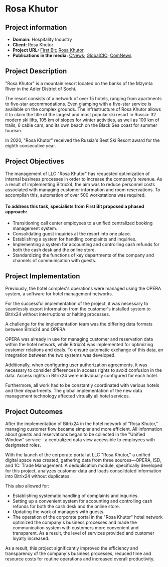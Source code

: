 # Rosa Khutor

## Project information
* **Domain:** Hospitality Industry
* **Client:** Rosa Khutor
* **Project URL:** [First Bit](https://bit-24.ru/nashi-klienty/vnedrenie-korporativnogo-portala-na-bitriks24-i-ego-integratsiya-s-opera-dlya-seti-oteley-roza-khuto/); [Rosa Khutor](https://rosakhutor.com/news/roza-khutor-vnedryaet-novye-it-resheniya/)
* **Publications in the media:** [CNews](https://www.cnews.ru/news/line/2023-12-12_pervyj_bit_razrabotal); [GlobalCIO](https://globalcio.ru/projects/36360/); [ComNews](https://www.comnews.ru/content/230654/2023-12-13/2023-w50/1010/kurort-roza-khutor-poluchil-novyy-portal)

## Project Description

"Rosa Khutor" is a mountain resort located on the banks of the Mzymta River in the Adler District of Sochi.

The resort consists of a network of over 15 hotels, ranging from apartments to five-star accommodations. Even glamping with a five-star service is available on the complex grounds. The infrastructure of Rosa Khutor allows it to claim the title of the largest and most popular ski resort in Russia: 32 modern ski lifts, 105 km of slopes for winter activities, as well as 100 km of trails, 6 cable cars, and its own beach on the Black Sea coast for summer tourism.

In 2020, "Rosa Khutor" received the Russia's Best Ski Resort award for the eighth consecutive year.

## Project Objectives

The management of LLC "Rosa Khutor" has requested optimization of internal business processes in order to increase the company's revenue. As a result of implementing Bitrix24, the aim was to reduce personnel costs associated with managing customer information and room reservations. To accomplish this, automation of over 500 workstations was required.

#### To address this task, specialists from First Bit proposed a phased approach:

* Transitioning call center employees to a unified centralized booking management system.
* Consolidating guest inquiries at the resort into one place.
* Establishing a system for handling complaints and inquiries.
* Implementing a system for accounting and controlling cash refunds for both the cash desk and the online store.
* Standardizing the functions of key departments of the company and channels of communication with guests.

## Project Implementation

Previously, the hotel complex's operations were managed using the OPERA system, a software for hotel management networks.

For the successful implementation of the project, it was necessary to seamlessly export information from the customer's installed system to Bitrix24 without interruptions or halting processes.

A challenge for the implementation team was the differing data formats between Bitrix24 and OPERA.

OPERA was already in use for managing customer and reservation data within the hotel network, while Bitrix24 was implemented for optimizing customer relations and deals. To ensure automatic exchange of this data, an integration between the two systems was developed.

Additionally, when configuring user authorization agreements, it was necessary to consider differences in access rights to avoid confusion in the data. Access rights in Bitrix24 were individually configured for each hotel.

Furthermore, all work had to be constantly coordinated with various hotels and their departments. The global implementation of the new data management technology affected virtually all hotel services.

## Project Outcomes

After the implementation of Bitrix24 in the hotel network of "Rosa Khutor," managing customer flow became simpler and more efficient. All information about guests and reservations began to be collected in the "Unified Window" service—a centralized data view accessible to employees with designated roles.

With the launch of the corporate portal at LLC "Rosa Khutor," a unified digital space was created, gathering data from three sources—OPERA, ISD, and 1C: Trade Management. A deduplication module, specifically developed for this project, analyzes customer data and loads consolidated information into Bitrix24 without duplicates.

This also allowed for:

* Establishing systematic handling of complaints and inquiries.
* Setting up a convenient system for accounting and controlling cash refunds for both the cash desk and the online store.
* Updating the work of managers with guests.
* The operation of the corporate portal in the "Rosa Khutor" hotel network optimized the company's business processes and made the communication system with customers more convenient and transparent. As a result, the level of services provided and customer loyalty increased.

As a result, this project significantly improved the efficiency and transparency of the company's business processes, reduced time and resource costs for routine operations and increased overall productivity.